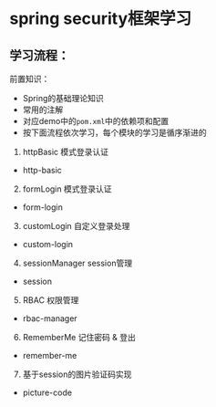 # spring security框架学习

## 学习流程：
前置知识： 
- Spring的基础理论知识
- 常用的注解
- 对应demo中的```pom.xml```中的依赖项和配置
- 按下面流程依次学习，每个模块的学习是循序渐进的

1. httpBasic 模式登录认证
- http-basic
2. formLogin 模式登录认证
- form-login
3. customLogin 自定义登录处理
- custom-login
4. sessionManager session管理
- session
5. RBAC 权限管理
- rbac-manager
6. RememberMe 记住密码 & 登出
- remember-me
7. 基于session的图片验证码实现
- picture-code
